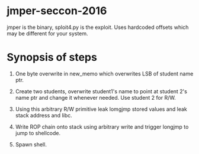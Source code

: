 # jmper-seccon-2016

jmper is the binary, sploit4.py is the exploit. Uses hardcoded offsets which may be different for your system.

# Synopsis of steps

1) One byte overwrite in new_memo which overwrites LSB of student name ptr.

2) Create two students, overwrite student1's name to point at student 2's name ptr and change it whenever needed. Use student 2 for R/W.

3) Using this arbitrary R/W primitive leak lomgjmp stored values and leak stack address and libc.

4) Write ROP chain onto stack using arbitrary write and trigger longjmp to jump to shellcode.

5) Spawn shell.
